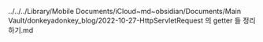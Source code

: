 ../../../Library/Mobile Documents/iCloud~md~obsidian/Documents/Main Vault/donkeyadonkey_blog/2022-10-27-HttpServletRequest 의 getter 들 정리하기.md